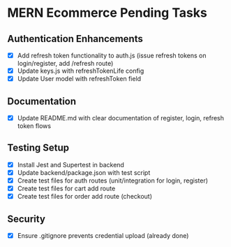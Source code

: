 # MERN Ecommerce Pending Tasks

## Authentication Enhancements

- [x] Add refresh token functionality to auth.js (issue refresh tokens on login/register, add /refresh route)
- [x] Update keys.js with refreshTokenLife config
- [x] Update User model with refreshToken field

## Documentation

- [x] Update README.md with clear documentation of register, login, refresh token flows

## Testing Setup

- [x] Install Jest and Supertest in backend
- [x] Update backend/package.json with test script
- [x] Create test files for auth routes (unit/integration for login, register)
- [x] Create test files for cart add route
- [x] Create test files for order add route (checkout)

## Security

- [x] Ensure .gitignore prevents credential upload (already done)
